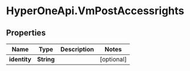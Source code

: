 # HyperOneApi.VmPostAccessrights

## Properties
Name | Type | Description | Notes
------------ | ------------- | ------------- | -------------
**identity** | **String** |  | [optional] 



